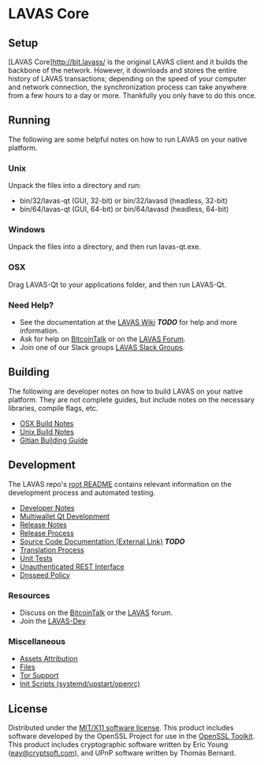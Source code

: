 LAVAS Core
=====================

Setup
---------------------
[LAVAS Core]http://bit.lavass/ is the original LAVAS client and it builds the backbone of the network. However, it downloads and stores the entire history of LAVAS transactions; depending on the speed of your computer and network connection, the synchronization process can take anywhere from a few hours to a day or more. Thankfully you only have to do this once.

Running
---------------------
The following are some helpful notes on how to run LAVAS on your native platform.

### Unix

Unpack the files into a directory and run:

- bin/32/lavas-qt (GUI, 32-bit) or bin/32/lavasd (headless, 32-bit)
- bin/64/lavas-qt (GUI, 64-bit) or bin/64/lavasd (headless, 64-bit)

### Windows

Unpack the files into a directory, and then run lavas-qt.exe.

### OSX

Drag LAVAS-Qt to your applications folder, and then run LAVAS-Qt.

### Need Help?

* See the documentation at the [LAVAS Wiki](https://en.bitcoin.it/wiki/Main_Page) ***TODO***
for help and more information.
* Ask for help on [BitcoinTalk](https://bitcointalk.org/index.php?topic=1604893.0) or on the [LAVAS Forum](https://google.forum.com/).
* Join one of our Slack groups [LAVAS Slack Groups](https://google.slack.com/).

Building
---------------------
The following are developer notes on how to build LAVAS on your native platform. They are not complete guides, but include notes on the necessary libraries, compile flags, etc.

- [OSX Build Notes](build-osx.md)
- [Unix Build Notes](build-unix.md)
- [Gitian Building Guide](gitian-building.md)

Development
---------------------
The LAVAS repo's [root README](https://github.com/listedlinked/lavas/blob/master/README.md) contains relevant information on the development process and automated testing.

- [Developer Notes](developer-notes.md)
- [Multiwallet Qt Development](multiwallet-qt.md)
- [Release Notes](release-notes.md)
- [Release Process](release-process.md)
- [Source Code Documentation (External Link)](https://dev.visucore.com/bitcoin/doxygen/) ***TODO***
- [Translation Process](translation_process.md)
- [Unit Tests](unit-tests.md)
- [Unauthenticated REST Interface](REST-interface.md)
- [Dnsseed Policy](dnsseed-policy.md)

### Resources

* Discuss on the [BitcoinTalk](https://bitcointalk.org/index.php?topic=1604893.0) or the [LAVAS](https://google.forum.com/) forum.
* Join the [LAVAS-Dev](https://google.slack.com/) 

### Miscellaneous
- [Assets Attribution](assets-attribution.md)
- [Files](files.md)
- [Tor Support](tor.md)
- [Init Scripts (systemd/upstart/openrc)](init.md)

License
---------------------
Distributed under the [MIT/X11 software license](http://www.opensource.org/licenses/mit-license.php).
This product includes software developed by the OpenSSL Project for use in the [OpenSSL Toolkit](https://www.openssl.org/). This product includes
cryptographic software written by Eric Young ([eay@cryptsoft.com](mailto:eay@cryptsoft.com)), and UPnP software written by Thomas Bernard.
